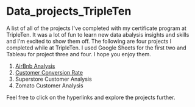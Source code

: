 # Data_projects_TripleTen
A list of all of the projects I've completed with my certificate program at TripleTen.
It was a lot of fun to learn new data abalysis insights and skills and I'm excited to show them off.
The following are four  projects I completed while at TripleTen. I used Google Sheets for the first two 
and Tableau for project three and four. I hope you enjoy them.

1. [AirBnb Analysis](https://github.com/Luke-H-Anderson/AirBnb-Analysis)
2. [Customer Conversion Rate](https://github.com/Luke-H-Anderson/Customer-Conversion_Rate)
3. Superstore Customer Analysis
4. Zomato Customer Analysis

Feel free to click on the hyperlinks and explore the projects further.
